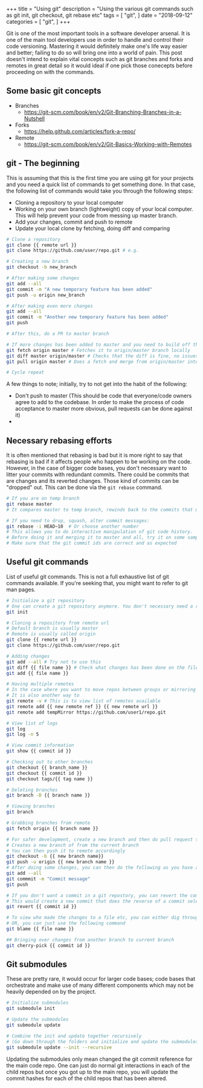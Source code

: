 +++
title = "Using git"
description = "Using the various git commands such as git init, git checkout, git rebase etc"
tags = [
    "git",
]
date = "2018-09-12"
categories = [
    "git",
]
+++

Git is one of the most important tools in a software developer arsenal. It is one of the main tool developers use in order to handle and control their code versioning. Mastering it would definitely make one's life way easier and better; failing to do so will bring one into a world of pain. This post doesn't intend to explain vital concepts such as git branches and forks and remotes in great detail so it would ideal if one pick those conecepts before proceeding on with the commands.

## Some basic git concepts

- Branches
  - https://git-scm.com/book/en/v2/Git-Branching-Branches-in-a-Nutshell
- Forks
  - https://help.github.com/articles/fork-a-repo/
- Remote
  - https://git-scm.com/book/en/v2/Git-Basics-Working-with-Remotes

## git - The beginning

This is assuming that this is the first time you are using git for your projects and you need a quick list of commands to get something done. In that case, the following list of commands would take you through the following steps:

- Cloning a repository to your local computer
- Working on your own branch (lightweight) copy of your local computer. This will help prevent your code from messing up master branch.
- Add your changes, commit and push to remote
- Update your local clone by fetching, doing diff and comparing

```bash
# Clone a repository
git clone {{ remote url }}
git clone https://github.com/user/repo.git # e.g.

# Creating a new branch
git checkout -b new_branch

# After making some changes
git add --all
git commit -m "A new temporary feature has been added"
git push -u origin new_branch

# After making even more changes
git add --all
git commit -m "Another new temporary feature has been added"
git push

# After this, do a PR to master branch

# If more changes has been added to master and you need to build off the latest master
git fetch origin master # Fetches it to origin/master branch locally
git diff master origin/master # Checks that the diff is fine, no issues caused
git pull origin master # Does a fetch and merge from origin/master into master

# Cycle repeat
```

A few things to note; initially, try to not get into the habit of the following:

- Don't push to master (This should be code that everyone/code owners agree to add to the codebase. In order to make the process of code acceptance to master more obvious, pull requests can be done against it)
-

## Necessary rebasing efforts

It is often mentioned that rebasing is bad but it is more right to say that rebasing is bad if it affects people who happen to be working on the code. However, in the case of bigger code bases, you don't necessary want to litter your commits with redundant commits. There could be commits that are changes and its reverted changes. Those kind of commits can be "dropped" out. This can be done via the `git rebase` command.

```bash
# If you are on temp branch
git rebase master
# It compares master to temp branch, rewinds back to the commits that master has, then replays additional commits to the tip of master

# If you need to drop, squash, alter commit messages:
git rebase -i HEAD~10  # Or choose another number
# This allows you to do interactive manipulation of git code history.
# Before doing it and merging it to master and all, try it on some sample branches.
# Make sure that the git commit ids are correct and as expected
```

## Useful git commands

List of useful git commands. This is not a full exhaustive list of git commands available. If you're seeking that, you might want to refer to git man pages.

```bash
# Initialize a git repository
# One can create a git repository anymore. You don't necessary need a remote git repository for this
git init

# Cloning a repository from remote url
# Default branch is usually master
# Remote is usually called origin
git clone {{ remote url }}
git clone https://github.com/user/repo.git

# Adding changes
git add --all # Try not to use this
git diff {{ file name }} # Check what changes has been done on the file so far
git add {{ file name }}

# Having multiple remotes
# In the case where you want to move repos between groups or mirroring repos between multiple repos
# It is also another way to
git remote -v # This is to view list of remotes available
git remote add {{ new remote ref }} {{ new remote url }}
git remote add tempMirror https://github.com/user1/repo.git

# View list of logs
git log
git log -n 5

# View commit information
git show {{ commit id }}

# Checking out to other branches
git checkout {{ branch_name }}
git checkout {{ commit id }}
git checkout tags/{{ tag name }}

# Deleting branches
git branch -D {{ branch name }}

# Viewing branches
git branch

# Grabbing branches from remote
git fetch origin {{ branch name }}

# For safer development, create a new branch and then do pull request to the master fork/branch
# Creates a new branch of from the current branch
# You can then push it to remote accordingly
git checkout -b {{ new branch name}}
git push -u origin {{ new branch name }}
# After doing some changes, you can then do the following as you have already added the remote accordingly
git add --all
git commmit -m "Commit message"
git push

# If you don't want a commit in a git repostory, you can revert the commit
# This would create a new commit that does the reverse of a commit selected
git revert {{ commit id }}

# To view who made the changes to a file etc, you can either dig through each commit one at a time
# OR, you can just use the following command
git blame {{ file name }}

## Bringing over changes from another branch to current branch
git cherry-pick {{ commit id }}
```

## Git submodules

These are pretty rare, it would occur for larger code bases; code bases that orchestrate and make use of many different components which may not be heavily depended on by the project.

```bash
# Initialize submodules
git submodule init

# Update the submodules
git submodule update

# Combine the init and update together recursively
# (Go down through the folders and initialize and update the submodules along the way)
git submodule update --init --recursive
```

Updating the submodules only mean changed the git commit reference for the main code repo. One can just do normal git interactions in each of the child repos but once you got up to the main repo, you will update the commit hashes for each of the child repos that has been altered.
